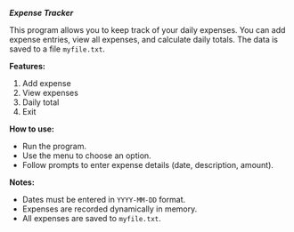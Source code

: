 ***Expense Tracker***

This program allows you to keep track of your daily expenses. You can add expense entries, view all expenses, and calculate daily totals. The data is saved to a file `myfile.txt`.

**Features:**
1. Add expense
2. View expenses
3. Daily total
4. Exit

**How to use:**
- Run the program.
- Use the menu to choose an option.
- Follow prompts to enter expense details (date, description, amount).

**Notes:**
- Dates must be entered in `YYYY-MM-DD` format.
- Expenses are recorded dynamically in memory.
- All expenses are saved to `myfile.txt`.
